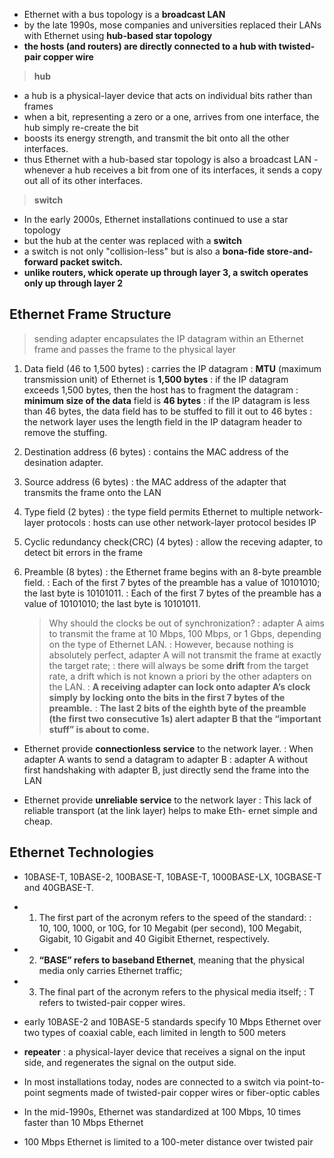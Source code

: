 - Ethernet with a bus topology is a **broadcast LAN**
- by the late 1990s, mose companies and universities replaced their LANs with Ethernet using **hub-based star topology**
- **the hosts (and routers) are directly connected to a hub with twisted-pair copper wire**

> **hub**
- a hub is a physical-layer device that acts on individual bits rather than frames
- when a bit, representing a zero or a one, arrives from one interface, the hub simply re-create the bit
- boosts its energy strength, and transmit the bit onto all the other interfaces.
- thus Ethernet with a hub-based star topology is also a broadcast LAN - whenever a hub receives a bit from one of its interfaces, it sends a copy out all of its other interfaces.

> **switch**
- In the early 2000s, Ethernet installations continued to use a star topology
- but the hub at the center was replaced with a **switch**
- a switch is not only "collision-less" but is also a **bona-fide store-and-forward packet switch.**
- **unlike routers, whick operate up through layer 3, a switch operates only up through layer 2**

## Ethernet Frame Structure
> sending adapter encapsulates the IP datagram within an Ethernet frame and passes the frame to the physical layer

1. Data field (46 to 1,500 bytes)
   : carries the IP datagram
   : **MTU** (maximum transmission unit) of Ethernet is **1,500 bytes**
   : if the IP datagram exceeds 1,500 bytes, then the host has to fragment the datagram
   : **minimum size of the data** field is **46 bytes**
   : if the IP datagram is less than 46 bytes, the data field has to be stuffed to fill it out to 46 bytes
   : the network layer uses the length field in the IP datagram header to remove the stuffing.

2. Destination address (6 bytes)
   : contains the MAC address of the desination adapter.

3. Source address (6 bytes)
   : the MAC address of the adapter that transmits the frame onto the LAN

4. Type field (2 bytes)
   : the type field permits Ethernet to multiple network-layer protocols
   : hosts can use other network-layer protocol besides IP
   
5. Cyclic redundancy check(CRC) (4 bytes)
   : allow the receving adapter, to detect bit errors in the frame

6. Preamble (8 bytes)
   : the Ethernet frame begins with an 8-byte preamble field.
   : Each of the first 7 bytes of the preamble has a value of 10101010; the last byte is 10101011. 
   : Each of the first 7 bytes of the preamble has a value of 10101010; the last byte is 10101011. 
   > Why should the clocks be out of synchronization? 
   : adapter A aims to transmit the frame at 10 Mbps, 100 Mbps, or 1 Gbps, depending on the type of Ethernet LAN.
   : However, because nothing is absolutely perfect, adapter A will not transmit the frame at exactly the target rate;
   : there will always be some **drift** from the target rate, a drift which is not known a priori by the other adapters on the LAN.
   : **A receiving adapter can lock onto adapter A’s clock simply by locking onto the bits in the first 7 bytes of the preamble.**
   : **The last 2 bits of the eighth byte of the preamble (the first two consecutive 1s) alert adapter B that the “important stuff” is about to come.**

- Ethernet provide **connectionless service** to the network layer.
  : When adapter A wants to send a datagram to adapter B
  : adapter A without first handshaking with adapter B, just directly send the frame into the LAN
  
- Ethernet provide **unreliable service** to the network layer
  : This lack of reliable transport (at the link layer) helps to make Eth- ernet simple and cheap.
  
## Ethernet Technologies

- 10BASE-T, 10BASE-2, 100BASE-T, 10BASE-T, 1000BASE-LX, 10GBASE-T and 40GBASE-T. 

- 1. The first part of the acronym refers to the speed of the standard:
  : 10, 100, 1000, or 10G, for 10 Megabit (per second), 100 Megabit, Gigabit, 10 Gigabit and 40 Gigibit Ethernet, respectively.

- 2. **“BASE” refers to baseband Ethernet**, meaning that the physical media only carries Ethernet traffic;

- 3. The final part of the acronym refers to the physical media itself;
  : T refers to twisted-pair copper wires.

- early 10BASE-2 and 10BASE-5 standards specify 10 Mbps Ethernet over two types of coaxial cable, each limited in length to 500 meters
- **repeater**
: a physical-layer device that receives a signal on the input side, and regenerates the signal on the output side.
 
- In most installations today, nodes are connected to a switch via point-to-point segments made of twisted-pair copper wires or fiber-optic cables

- In the mid-1990s, Ethernet was standardized at 100 Mbps, 10 times faster than 10 Mbps Ethernet

- 100 Mbps Ethernet is limited to a 100-meter distance over twisted pair
